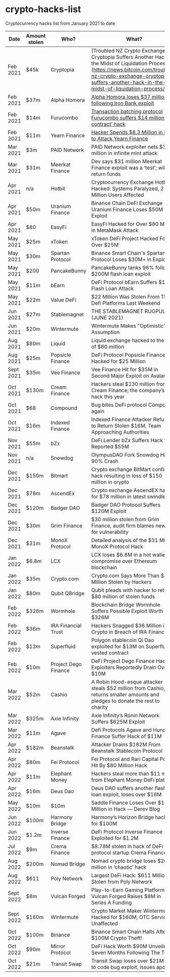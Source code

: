 # crypto-hacks-list

Cryptocurrency hacks list from January 2021 to date

| Date | Amount stolen | Who? | What? |
|---|---|---|---|
| Feb 2021 | $45k | Cryptopia | [Troubled NZ Crypto Exchange Cryptopia Suffers Another Hack in the Midst of Liquidation Process] (https://news.bitcoin.com/troubled-nz-crypto-exchange-cryptopia-suffers-another-hack-in-the-midst-of-liquidation-process/) |
| Feb 2021 | $37m | Alpha Homora | [Alpha Homora loses $37 million following Iron Bank exploit](https://cointelegraph.com/news/alpha-homora-loses-37-million-following-iron-bank-exploit) |
| Feb 2021 | $14m | Furucombo | [Transaction batching protocol Furucombo suffers $14 million ‘evil contract’ hack](https://cointelegraph.com/news/transaction-batching-protocol-furucombo-suffers-14-million-evil-contract-hack) |
| Feb 2021 | $11m | Yearn Finance | [Hacker Spends $8.3 Million in Fees to Attack Yearn Finance](https://cryptobriefing.com/hacker-spends-8-3-million-fees-attack-yearn-finance/) |
| Mar 2021 | $3m | PAID Network | PAID Network exploiter nets $3 million in infinite mint attack | https://cointelegraph.com/news/paid-network-exploiter-nets-3-million-in-infinite-mint-attack |
| Mar 2021 | $31m | Meerkat Finance | Dev says $31 million Meerkat Finance exploit was a ‘test’; will return funds | https://cointelegraph.com/news/dev-says-31-million-meerkat-finance-exploit-was-a-test-will-return-funds |
| Apr 2021 | n/a | Hotbit | Cryptocurrency Exchange Hotbit Hacked: Systems Paralyzed, 2 Million Users Affected | https://news.bitcoin.com/cryptocurrency-exchange-hotbit-hacked-2-million-users/ |
| Apr 2021 | $50m | Uranium Finance | Binance Chain DeFi Exchange Uranium Finance Loses $50M in Exploit | https://www.coindesk.com/markets/2021/04/28/binance-chain-defi-exchange-uranium-finance-loses-50m-in-exploit/ |
| Apr 2021 | $80 | EasyFi | EasyFi Hacked for Over $80 Million in MetaMask Attack | https://cryptobriefing.com/easyfi-hacked-over-80-million-metamask-attack/ |
| May 2021 | $25m | xToken | xToken DeFi Project Hacked For Over $25M | https://thedefiant.io/xtoken-defi-project-hacked-for-over-25m |
| May 2021 | $30m | Spartan Protocol | Binance Smart Chain's Spartan Protocol Loses $30M+ in Exploit | https://www.coindesk.com/markets/2021/05/02/binance-smart-chains-spartan-protocol-loses-30m-in-exploit/ |
| May 2021 | $200 | PancakeBunny | PancakeBunny tanks 96% following $200M flash loan exploit | https://cointelegraph.com/news/pancakebunny-tanks-96-following-200m-flash-loan-exploit |
| May 2021 | $11m | bEarn | DeFi Protocol bEarn Suffers $11M Flash Loan Attack | https://finance.yahoo.com/news/defi-protocol-bearn-suffers-11m-052524424.html |
| May 2021 | $22m | Value DeFi | $22 Million Was Stolen From Three Defi Platforms Last Weekend | https://thedefiant.io/22-million-was-stolen-from-three-defi-platforms-last-weekend |
| Jun 2021 | $27m | Stablemagnet | THE STABLEMAGNET RUGPULL (JUNE 2021) | https://halborn.com/explained-the-stablemagnet-rugpull-june-2021/ |
| Jun 2021 | $20m | Wintermute | Wintermute Makes "Optimistic"" Assumption | https://cryptobriefing.com/wintermute-makes-optimistic-assumption-loses-20m-optimism-tokens/ |
| Aug 2021 | $80m | Liquid | Liquid exchange hacked to the tune of $80 million | https://cointelegraph.com/news/breaking-liquid-exchange-hacked-to-the-tune-of-80-million |
| Aug 2021 | $25m | Popsicle Finance | DeFi Protocol Popsicle Finance Hacked for $25 Million | https://decrypt.co/77620/defi-protocol-popsicle-finance-hacked-25-million |
| Sept 2021 | $35m | Vee Finance | Vee Finance Hit for $35M in Second Major Exploit on Avalanche | https://www.coindesk.com/tech/2021/09/21/vee-finance-hit-for-35m-in-second-major-exploit-on-avalanche/ |
| Oct 2021 | $130m | Cream Finance | Hackers steal $130 million from Cream Finance; the company’s 3rd hack this year | https://therecord.media/hackers-steal-130-million-from-cream-finance-the-companys-3rd-hack-this-year/ |
| Oct 2021 | $68 | Compound | Bug bites DeFi protocol Compound again | https://forkast.news/headlines/bug-bites-defi-protocol-compound-again/ |
| Oct 2021 | $16m | Indexed Finance | Indexed Finance Attacker Refuses to Return Stolen $16M, Team Approaching Authorities | https://beincrypto.com/indexed-finance-attacker-refuses-return-16-million-authorities/ |
| Nov 2021 | $55m | bZx | DeFi Lender bZx Suffers Hack for Reported $55M | https://www.coindesk.com/business/2021/11/05/defi-lender-bzx-suffers-hack-for-reported-55m/ |
| Nov 2021 | n/a | Snowdog | OlympusDAO Fork Snowdog Hit By 90% Crash | https://cryptobriefing.com/olympus-dao-fork-snowdog-hit-by-90-crash/ |
| Dec 2021 | $150m | Bitmart | Crypto exchange BitMart confirms hack resulting in loss of $150 million in crypto | https://www.theblock.co/linked/126367/crypto-exchange-bitmart-reportedly-hacked-for-100-million |
| Dec 2021 | $78m | AscendEx | Crypto exchange AscendEX hacked for $78 million in latest swindle | https://www.theblock.co/post/127231/crypto-exchange-ascendex-hacked-for-78-million-in-latest-swindle |
| Dec 2021 | $120m | Badger DAO | Badger DAO Protocol Suffers $120M Exploit | https://www.coindesk.com/business/2021/12/02/badger-dao-protocol-suffers-10m-exploit/ |
| Dec 2021 | $30m | Grim Finance | $30 million stolen from Grim Finance, audit firm blames new hire for vulnerability | https://www.zdnet.com/article/30-million-stolen-from-defi-protocol-grim-finance-audit-firm-apologizes-for-missing-vulnerability/ |
| Dec 2021 | $31m | MonoX Protocol | Detailed analysis of the $31 Million MonoX Protocol Hack | https://slowmist.medium.com/detailed-analysis-of-the-31-million-monox-protocol-hack-574d8c44a9c8 |
| Jan 2022 | $6.8m | LCX | LCX loses $6.8M in a hot wallet compromise over Ethereum blockchain | https://cointelegraph.com/news/lcx-loses-6-8m-in-a-hot-wallet-compromise-over-ethereum-blockchain |
| Jan 2022 | $35m | Crypto.com | Crypto.com Says More Than $35 Million Stolen by Hackers | https://www.thestreet.com/investing/crypto-com-says-over-35-million-dollars-stolen-by-hackers |
| Jan 2022 | $80m | Qubit QBridge | Qubit pleads with hacker to return $80 million of stolen funds | https://www.bitdefender.co.uk/blog/hotforsecurity/qubit-pleads-with-hacker-to-return-80-million-of-stolen-funds/ |
| Feb 2022 | $326m | Wormhole | Blockchain Bridge Wormhole Suffers Possible Exploit Worth Over $326M | https://www.coindesk.com/tech/2022/02/02/blockchain-bridge-wormhole-suffers-possible-exploit-worth-over-250m/ |
| Feb 2022 | $36m | IRA Financial Trust | Hackers Snagged $36 Million in Crypto in Breach of IRA Financial | https://www.bloomberg.com/news/articles/2022-02-14/ira-financial-hacked-36-million-in-cryptocurrency-stolen |
| Feb 2022 | $13m | Superfluid | Polygon stablecoin Qi Dao exploited for $13M on Superfluid vested contract | https://cointelegraph.com/news/polygon-stablecoin-qidao-exploited-for-13m-on-superfluid-vested-contract |
| Feb 2022 | $10m | Project Dego Finance | DeFi Project Dego Finance Hacked: Exploiters Reportedly Drain Over $10M | https://cryptopotato.com/defi-project-dego-finance-hacked-exploiters-reportedly-drain-over-10m/#:~:text=According%20to%20the%20blockchain%20security,)%2C%20Ethereum%2C%20and%20Cronos. |
| Mar 2022 | $52m | Cashio | A Robin Hood-esque attacker steals $52 million from Cashio, then returns smaller amounts and pledges to donate the rest to charity | https://web3isgoinggreat.com/?id=robin-hood-esque-attacker-steals-52-million-from-cashio-then-returns-smaller-amounts-and-pledges-to-donate-the-rest-to-charity |
| Mar 2022 | $325m | Axie Infinity | Axie Infinity’s Ronin Network Suffers $625M Exploit | https://www.coindesk.com/tech/2022/03/29/axie-infinitys-ronin-network-suffers-625m-exploit/ |
| Mar 2022 | $11m | Agave | Defi Protocols Agave and Hundred Finance Suffer Hack of $11M | https://uk.finance.yahoo.com/news/defi-protocols-agave-hundred-finance-082932767.html |
| Apr 2022 | $182m | Beanstalk | Attacker Drains $182M From Beanstalk Stablecoin Protocol | https://www.coindesk.com/tech/2022/04/17/attacker-drains-182m-from-beanstalk-stablecoin-protocol/ |
| Apr 2022 | $80m | Fei Protocol | Fei Protocol and Rari Capital Pools Hit By $80 Million Hack | https://beincrypto.com/fei-protocol-and-rari-capital-lose-80-million-dollars-in-pool-hack/ |
| Apr 2022 | $11m | Elephant Money | Hackers steal more than $11 million from Elephant Money DeFi platform | https://therecord.media/hackers-steal-more-than-11-million-from-elephant-money-defi-platform/ |
| Apr 2022 | $16m | Deus Dao | Deus DAO suffers another flash loan exploit, loses over $16M | https://cryptoslate.com/deus-dao-suffers-another-flash-loan-exploit-loses-over-16m/ |
| May 2022 | $10m | $10m | Saddle Finance Loses Over $10 Million in Hack — Derev Blog | https://medium.com/coinmonks/saddle-finance-loses-over-10-million-in-hack-derev-blog-2ba4b5d66527 |
| Jun 2022 | $100m | Harmony Bridge | Harmony’s Horizon Bridge hacked for $100M | https://cointelegraph.com/news/breaking-harmony-one-s-horizon-bridge-hacked-for-100m |
| Jun 2022 | $1.2m | Inverse Finance | DeFi Protocol Inverse Finance Exploited for $1.2M | https://www.coindesk.com/tech/2022/06/16/defi-protocol-inverse-finance-exploited-for-12m/ |
| Jul 2022 | $9m | Crema Finance | $8.78M stolen in hack of DeFi protocol startup Crema Finance | https://siliconangle.com/2022/07/04/8-78m-stolen-hack-defi-protocol-startup-crema-finance/ |
| Aug 2022 | $200m | Nomad Bridge | Nomad crypto bridge loses $200 million in ‘chaotic’ hack | https://www.theverge.com/2022/8/2/23288785/nomad-bridge-200-million-chaotic-hack-smart-contract-cryptocurrency |
| Aug 2022 | $611 | Poly Network | Largest DeFi Hack: $611 Million Stolen from Poly Network | https://www.financemagnates.com/cryptocurrency/news/largest-defi-hack-611-million-stolen-from-poly-network/ |
| Sept 2022 | $8m | Vulcan Forged | Play-to-Earn Gaming Platform Vulcan Forged Raises $8M in Series A Funding | https://www.coindesk.com/business/2022/09/21/play-to-earn-gaming-platform-vulcan-forged-raises-8m-in-series-a-funding/ |
| Sept 2022 | $160m | Wintermute | Crypto Market Maker Wintermute Hacked for $160M, OTC Services Unaffected | https://www.coindesk.com/business/2022/09/20/crypto-market-maker-wintermute-hacked-for-160m-says-ceo/ |
| Oct 2022 | $100m | Binance | Binance Smart Chain Halts After $100M Crypto Theft! | https://www.techarp.com/money/binance-100m-crypto-theft/ |
| Oct 2022 | $90m | Mirror Protocol | DeFi Hack Worth $90M Unveiled Seven Months Following The Theft | https://www.thecoinrepublic.com/2022/05/31/defi-hack-worth-90m-unveiled-seven-months-following-the-theft/ |
| Oct 2022 | $21m | Transit Swap | Transit Swap loses over $21M due to code bug exploit, issues apology | https://cointelegraph.com/news/transit-swap-loses-over-21m-due-to-internal-bug-hack-issues-apology |
